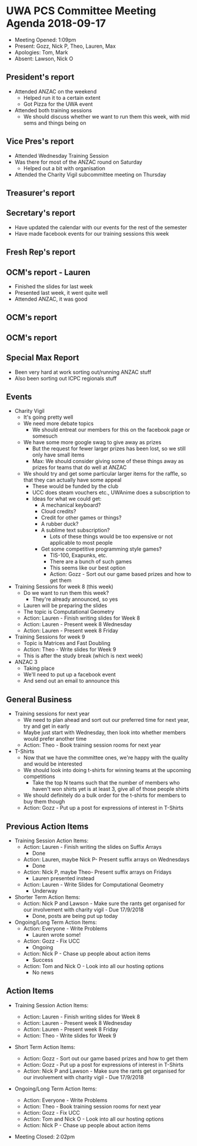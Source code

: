 # UWA PCS Committee Meeting Agenda 2018-09-17
 - Meeting Opened: 1:09pm
 - Present: Gozz, Nick P, Theo, Lauren, Max
 - Apologies: Tom, Mark
 - Absent: Lawson, Nick O

## President's report
 - Attended ANZAC on the weekend
   - Helped run it to a certain extent
   - Got Pizza for the UWA event
 - Attended both training sessions
   - We should discuss whether we want to run them this week, with mid sems and things being on
## Vice Pres's report
 - Attended Wednesday Training Session
 - Was there for most of the ANZAC round on Saturday
   - Helped out a bit with organisation
 - Attended the Charity Vigil subcommittee meeting on Thursday
## Treasurer's report
## Secretary's report
 - Have updated the calendar with our events for the rest of the semester
 - Have made facebook events for our training sessions this week
## Fresh Rep's report
## OCM's report - Lauren
 - Finished the slides for last week
 - Presented last week, it went quite well
 - Attended ANZAC, it was good
## OCM's report
## OCM's report
## Special Max Report
 - Been very hard at work sorting out/running ANZAC stuff
 - Also been sorting out ICPC regionals stuff
## Events
 - Charity Vigil
   - It's going pretty well
   - We need more debate topics
     - We should entreat our members for this on the facebook page or somesuch
   - We have some more google swag to give away as prizes
     - But the request for fewer larger prizes has been lost, so we still only have small items
     - Max: We should consider giving some of these things away as prizes for teams that do well at ANZAC
   - We should try and get some particular larger items for the raffle, so that they can actually have some appeal
     - These would be funded by the club
     - UCC does steam vouchers etc., UWAnime does a subscription to <insert Anime site name>
     - Ideas for what we could get:
       - A mechanical keyboard? 
       - Cloud credits?
       - Credit for other games or things?
       - A rubber duck?
       - A sublime text subscription?
         - Lots of these things would be too expensive or not applicable to most people
       - Get some competitive programming style games?
         - TIS-100, Exapunks, etc.
         - There are a bunch of such games
         - This seems like our best option
         - Action: Gozz - Sort out our game based prizes and how to get them
 - Training Sessions for week 8 (this week)
   - Do we want to run them this week?
     - They're already announced, so yes
   - Lauren will be preparing the slides
   - The topic is Computational Geometry
   - Action: Lauren - Finish writing slides for Week 8
   - Action: Lauren - Present week 8 Wednesday
   - Action: Lauren - Present week 8 Friday
 - Training Sessions for week 9
   - Topic is Matrices and Fast Doubling
   - Action: Theo - Write slides for Week 9
   - This is after the study break (which is next week)
 - ANZAC 3
   - Taking place 
   - We'll need to put up a facebook event
   - And send out an email to announce this
## General Business
 - Training sessions for next year
   - We need to plan ahead and sort out our preferred time for next year, try and get in early
   - Maybe just start with Wednesday, then look into whether members would prefer another time
   - Action: Theo - Book training session rooms for next year
 - T-Shirts
   - Now that we have the committee ones, we're happy with the quality and would be interested
   - We should look into doing t-shirts for winning teams at the upcoming competitions
     - Take the top N teams such that the number of members who haven't won shirts yet is at least 3, give all of those people shirts
   - We should definitely do a bulk order for the t-shirts for members to buy them though
   - Action: Gozz - Put up a post for expressions of interest in T-Shirts
## Previous Action Items
 - Training Session Action Items:
   - Action: Lauren - Finish writing the slides on Suffix Arrays
     - Done
   - Action: Lauren, maybe Nick P- Present suffix arrays on Wednesdays
     - Done
   - Action: Nick P, maybe Theo- Present suffix arrays on Fridays
     - Lauren presented instead
   - Action: Lauren - Write Slides for Computational Geometry
     - Underway
 - Shorter Term Action Items:
   - Action: Nick P and Lawson - Make sure the rants get organised for our involvement with charity vigil - Due 17/9/2018
     - Done, posts are being put up today
 - Ongoing/Long Term Action Items:
   - Action: Everyone - Write Problems
     - Lauren wrote some!
   - Action: Gozz - Fix UCC
     - Ongoing
   - Action: Nick P - Chase up people about action items
     - Success
   - Action: Tom and Nick O - Look into all our hosting options
     - No news
## Action Items 
 - Training Session Action Items:
   - Action: Lauren - Finish writing slides for Week 8
   - Action: Lauren - Present week 8 Wednesday
   - Action: Lauren - Present week 8 Friday
   - Action: Theo - Write slides for Week 9
 - Short Term Action Items:
   - Action: Gozz - Sort out our game based prizes and how to get them
   - Action: Gozz - Put up a post for expressions of interest in T-Shirts
   - Action: Nick P and Lawson - Make sure the rants get organised for our involvement with charity vigil - Due 17/9/2018
 - Ongoing/Long Term Action Items:
    - Action: Everyone - Write Problems
   - Action: Theo - Book training session rooms for next year
   - Action: Gozz - Fix UCC
   - Action: Tom and Nick O - Look into all our hosting options
   - Action: Nick P - Chase up people about action items




 - Meeting Closed: 2:02pm

